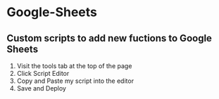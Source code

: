 # Google-Sheets

## Custom scripts to add new fuctions to Google Sheets 

1. Visit the tools tab at the top of the page 
2. Click Script Editor
3. Copy and Paste my script into the editor
4. Save and Deploy
